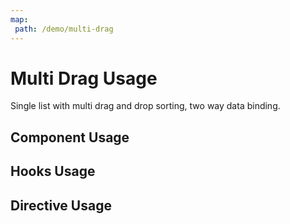 ```yaml
---
map:
 path: /demo/multi-drag
---
```


# Multi Drag Usage

Single list with multi drag and drop sorting, two way data binding.

## Component Usage

<demo 
  src="./demo.vue"
  title="Component usage"
  desc="Use components to complete multi drag and drop sorting"
/>



## Hooks Usage
<demo 
  src="./hooks.vue"
  title="Hooks usage"
  desc="Use hooks to complete multi drag and drop sorting"
/>


## Directive Usage

<demo 
  src="./directive.vue"
  title="Directive use"
  desc="Use the directive method to complete multi drag and drop sorting"
/>